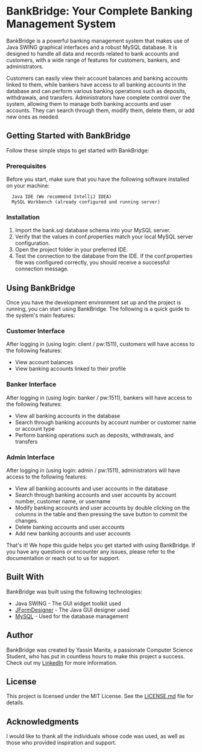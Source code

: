 # BankBridge: Your Complete Banking Management System

BankBridge is a powerful banking management system that makes use of Java SWING graphical interfaces and a robust MySQL database. It is designed to handle all data and records related to bank accounts and customers, with a wide range of features for customers, bankers, and administrators.

Customers can easily view their account balances and banking accounts linked to them, while bankers have access to all banking accounts in the database and can perform various banking operations such as deposits, withdrawals, and transfers. Administrators have complete control over the system, allowing them to manage both banking accounts and user accounts. They can search through them, modify them, delete them, or add new ones as needed.

## Getting Started with BankBridge

Follow these simple steps to get started with BankBridge:

### Prerequisites

Before you start, make sure that you have the following software installed on your machine:

```
  Java IDE (We recommend IntelliJ IDEA)
  MySQL Workbench (already configured and running server)
```

### Installation

1. Import the bank.sql database schema into your MySQL server.
2. Verify that the values in conf.properties match your local MySQL server configuration.
3. Open the project folder in your preferred IDE.
4. Test the connection to the database from the IDE. If the conf.properties file was configured correctly, you should receive a successful connection message.

## Using BankBridge

Once you have the development environment set up and the project is running, you can start using BankBridge. The following is a quick guide to the system's main features:

### Customer Interface

After logging in (using login: client / pw:1511), customers will have access to the following features:

* View account balances
* View banking accounts linked to their profile

### Banker Interface

After logging in (using login: banker / pw:1511), bankers will have access to the following features:

* View all banking accounts in the database
* Search through banking accounts by account number or customer name or account type
* Perform banking operations such as deposits, withdrawals, and transfers

### Admin Interface

After logging in (using login: admin / pw:1511), administrators will have access to the following features:

* View all banking accounts and user accounts in the database
* Search through banking accounts and user accounts by account number, customer name, or username
* Modify banking accounts and user accounts by double clicking on the columns in the table and then pressing the save button to commit the changes.
* Delete banking accounts and user accounts
* Add new banking accounts and user accounts

That's it! We hope this guide helps you get started with using BankBridge. If you have any questions or encounter any issues, please refer to the documentation or reach out to us for support.

## Built With

BankBridge was built using the following technologies:

* Java SWING - The GUI widget toolkit used
* [JFormDesigner](https://www.formdev.com/) - The Java GUI designer used
* [MySQL](https://www.mysql.com/products/workbench/) - Used for the database management

## Author

BankBridge was created by Yassin Manita, a passionate Computer Science Student, who has put in countless hours to make this project a success. Check out my [LinkedIn](https://tn.linkedin.com/in/yassin-manita12) for more information.

## License

This project is licensed under the MIT License. See the [LICENSE.md](LICENSE.md) file for details.

## Acknowledgments

I would like to thank all the individuals whose code was used, as well as those who provided inspiration and support.
